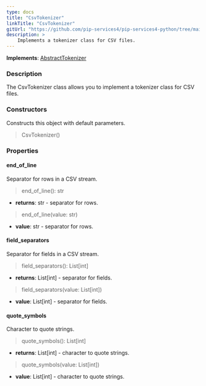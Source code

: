 ```yaml
---
type: docs
title: "CsvTokenizer"
linkTitle: "CsvTokenizer"
gitUrl: "https://github.com/pip-services4/pip-services4-python/tree/main/pip-services4-expressions-python"
description: > 
    Implements a tokenizer class for CSV files.
---
```


**Implements**: [AbstractTokenizer](../../tokenizers/abstract_tokenizer)

### Description

The CsvTokenizer class allows you to implement a tokenizer class for CSV files.

### Constructors
Constructs this object with default parameters.

> CsvTokenizer()

### Properties

#### end_of_line
Separator for rows in a CSV stream.

> end_of_line(): str

- **returns**: str - separator for rows.

> end_of_line(value: str)

- **value**: str - separator for rows.

#### field_separators
Separator for fields in a CSV stream.

> field_separators(): List[int]

- **returns**: List[int] - separator for fields.

> field_separators(value: List[int])

- **value**: List[int] - separator for fields.


#### quote_symbols
Character to quote strings.

> quote_symbols(): List[int]

- **returns**: List[int] - character to quote strings.

> quote_symbols(value: List[int])

- **value**: List[int] - character to quote strings.
